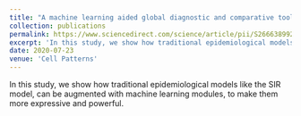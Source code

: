 ```yaml
---
title: "A machine learning aided global diagnostic and comparative tool to assess effect of quarantine control in Covid-19 spread"
collection: publications
permalink: https://www.sciencedirect.com/science/article/pii/S2666389920301938
excerpt: 'In this study, we show how traditional epidemiological models like the SIR model, can be augmented with machine learning modules, to make them more expressive and powerful.'
date: 2020-07-23
venue: 'Cell Patterns'
---
```

In this study, we show how traditional epidemiological models like the SIR model, can be augmented with machine learning modules, to make them more expressive and powerful.


